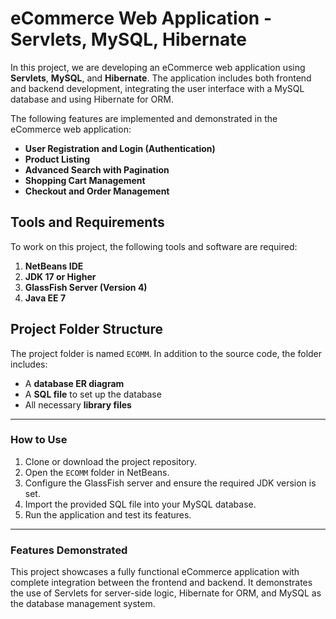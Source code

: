 # eCommerce Web Application - Servlets, MySQL, Hibernate

In this project, we are developing an eCommerce web application using **Servlets**, **MySQL**, and **Hibernate**. The application includes both frontend and backend development, integrating the user interface with a MySQL database and using Hibernate for ORM. 

The following features are implemented and demonstrated in the eCommerce web application:

- **User Registration and Login (Authentication)**
- **Product Listing**
- **Advanced Search with Pagination**
- **Shopping Cart Management**
- **Checkout and Order Management**

## Tools and Requirements

To work on this project, the following tools and software are required:

1. **NetBeans IDE**
2. **JDK 17 or Higher**
3. **GlassFish Server (Version 4)**
4. **Java EE 7**

## Project Folder Structure

The project folder is named `ECOMM`. In addition to the source code, the folder includes:

- A **database ER diagram**
- A **SQL file** to set up the database
- All necessary **library files**

---

### How to Use

1. Clone or download the project repository.
2. Open the `ECOMM` folder in NetBeans.
3. Configure the GlassFish server and ensure the required JDK version is set.
4. Import the provided SQL file into your MySQL database.
5. Run the application and test its features.

---

### Features Demonstrated

This project showcases a fully functional eCommerce application with complete integration between the frontend and backend. It demonstrates the use of Servlets for server-side logic, Hibernate for ORM, and MySQL as the database management system.
